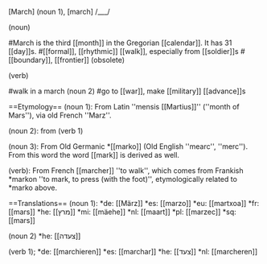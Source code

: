 [March] (noun 1), [march] /___/

(noun)

#March is the third [[month]] in the Gregorian [[calendar]]. It has 31 [[day]]s.
#[[formal]], [[rhythmic]] [[walk]], especially from [[soldier]]s
#[[boundary]], [[frontier]] (obsolete)

(verb)

#walk in a march (noun 2)
#go to [[war]], make [[military]] [[advance]]s

==Etymology==
(noun 1): From Latin ''mensis [[Martius]]'' (''month of Mars''), via old French ''Marz''.

(noun 2): from (verb 1)

(noun 3): From Old Germanic *[[marko]] (Old English ''mearc'', ''merc''). From this word the word [[mark]] is derived as well.

(verb): From French [[marcher]] ''to walk'', which comes from Frankish *markon ''to mark, to press (with the foot)'', etymologically related to *marko above.

==Translations==
(noun 1):
*de: [[M&auml;rz]]
*es: [[marzo]]
*eu: [[martxoa]]
*fr: [[mars]]
*he: [[מרץ]]
*mi: [[mäehe]]
*nl: [[maart]]
*pl: [[marzec]]
*sq: [[mars]]

(noun 2)
*he: [[צעדה]]

(verb 1);
*de: [[marchieren]]
*es: [[marchar]]
*he: [[צעד]]
*nl: [[marcheren]]